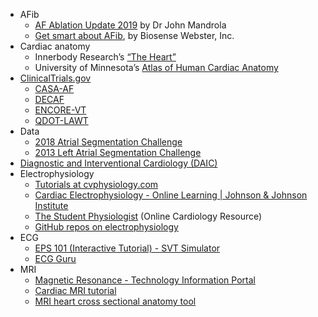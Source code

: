 - AFib
  - [AF Ablation Update 2019](https://www.drjohnm.org/2019/02/af-ablation-update-2019) by Dr John Mandrola
  - [Get smart about AFib](https://www.getsmartaboutafib.com/), by Biosense Webster, Inc.
- Cardiac anatomy
  - Innerbody Research’s [“The Heart”](https://www.innerbody.com/image/card01.html)
  - University of Minnesota’s [Atlas of Human Cardiac Anatomy](http://www.vhlab.umn.edu/atlas/index.shtml)
- [ClinicalTrials.gov](https://clinicaltrials.gov)
  - [CASA-AF](https://clinicaltrials.gov/ct2/results/refine?term=CASA-AF)
  - [DECAF](https://clinicaltrials.gov/ct2/results/refine?term=DECAF)
  - [ENCORE-VT](https://clinicaltrials.gov/ct2/results/refine?term=ENCORE-VT)
  - [QDOT-LAWT](https://clinicaltrials.gov/ct2/show/NCT04298177)
- Data
  - [2018 Atrial Segmentation Challenge](http://atriaseg2018.cardiacatlas.org/data/)
  - [2013 Left Atrial Segmentation Challenge](https://www.cardiacatlas.org/challenges/left-atrium-segmentation-challenge/)
- [Diagnostic and Interventional Cardiology (DAIC)](https://www.dicardiology.com/)
- Electrophysiology
  - [Tutorials at cvphysiology.com](https://www.cvphysiology.com/Tutorials/tutorials)
  - [Cardiac Electrophysiology - Online Learning | Johnson & Johnson Institute](https://jnjinstitute.com/en-us/online-profed-resources/resources/cardiac-electrophysiology)
  - [The Student Physiologist](https://thephysiologist.org/) (Online Cardiology Resource)
  - [GitHub repos on electrophysiology](https://github.com/topics/electrophysiology)
- ECG
  - [EPS 101 (Interactive Tutorial) - SVT Simulator](http://svtsim.com/eps.html)
  - [ECG Guru](http://www.ecgguru.com)
- MRI
  - [Magnetic Resonance - Technology Information Portal](https://www.mr-tip.com/)
  - [Cardiac MRI tutorial](http://www.vhlab.umn.edu/atlas/cardiac-mri-tutorial/index.shtml)
  - [MRI heart cross sectional anatomy tool](https://mrimaster.com/anatomy%20heart%20axial%20.html)

